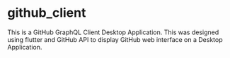# github_client

This is a GitHub GraphQL Client Desktop Application. This was designed using flutter and GitHub API to display GitHub web interface on a Desktop Application.

